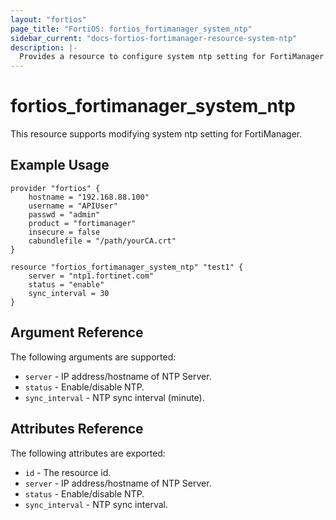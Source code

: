 ```yaml
---
layout: "fortios"
page_title: "FortiOS: fortios_fortimanager_system_ntp"
sidebar_current: "docs-fortios-fortimanager-resource-system-ntp"
description: |-
  Provides a resource to configure system ntp setting for FortiManager.
---
```


# fortios_fortimanager_system_ntp
This resource supports modifying system ntp setting for FortiManager.

## Example Usage
```hcl
provider "fortios" {
	hostname = "192.168.88.100"
	username = "APIUser"
	passwd = "admin"
	product = "fortimanager"
	insecure = false
	cabundlefile = "/path/yourCA.crt"
}

resource "fortios_fortimanager_system_ntp" "test1" {
	server = "ntp1.fortinet.com"
	status = "enable"
	sync_interval = 30
}
```

## Argument Reference
The following arguments are supported:

* `server` - IP address/hostname of NTP Server.
* `status` - Enable/disable NTP.
* `sync_interval` - NTP sync interval (minute).

## Attributes Reference
The following attributes are exported:

* `id` - The resource id.
* `server` - IP address/hostname of NTP Server.
* `status` - Enable/disable NTP.
* `sync_interval` - NTP sync interval.
